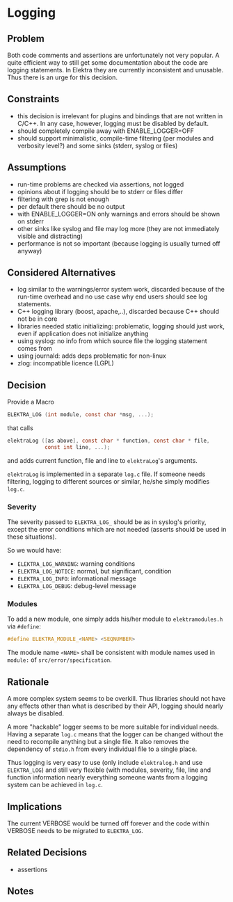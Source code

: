 # Logging

## Problem

Both code comments and assertions are unfortunately not very popular.
A quite efficient way to still get some documentation about the code
are logging statements. In Elektra they are currently inconsistent
and unusable. Thus there is an urge for this decision.

## Constraints

- this decision is irrelevant for plugins and bindings that are not
  written in C/C++. In any case, however, logging must be disabled
  by default.
- should completely compile away with ENABLE_LOGGER=OFF
- should support minimalistic, compile-time filtering
  (per modules and verbosity level?) and some sinks (stderr, syslog
  or files)

## Assumptions

- run-time problems are checked via assertions, not logged
- opinions about if logging should be to stderr or files differ
- filtering with grep is not enough
- per default there should be no output
- with ENABLE_LOGGER=ON only warnings and errors should be shown on stderr
- other sinks like syslog and file may log more (they are not immediately
  visible and distracting)
- performance is not so important (because logging is usually turned off
  anyway)

## Considered Alternatives

- log similar to the warnings/error system work, discarded because
  of the run-time overhead and no use case why end users should see
  log statements.
- C++ logging library (boost, apache,..), discarded because C++
  should not be in core
- libraries needed static initializing: problematic, logging should
  just work, even if application does not initialize anything
- using syslog: no info from which source file the logging statement
  comes from
- using journald: adds deps problematic for non-linux
- zlog: incompatible licence (LGPL)

## Decision

Provide a Macro

```c
ELEKTRA_LOG (int module, const char *msg, ...);
```

that calls

```c
elektraLog ([as above], const char * function, const char * file,
            const int line, ...);
```

and adds current function, file and line to `elektraLog`'s arguments.

`elektraLog` is implemented in a separate `log.c` file. If someone
needs filtering, logging to different sources or similar, he/she
simply modifies `log.c`.

### Severity

The severity passed to `ELEKTRA_LOG_` should be as in syslog's priority,
except the error conditions which are not needed (asserts should be used
in these situations).

So we would have:

- `ELEKTRA_LOG_WARNING`: warning conditions
- `ELEKTRA_LOG_NOTICE`: normal, but significant, condition
- `ELEKTRA_LOG_INFO`: informational message
- `ELEKTRA_LOG_DEBUG`: debug-level message

### Modules

To add a new module, one simply adds his/her module to `elektramodules.h` via
`#define`:

```c
#define ELEKTRA_MODULE_<NAME> <SEQNUMBER>
```

The module name `<NAME>` shall be consistent with module names used in
`module:` of `src/error/specification`.

## Rationale

A more complex system seems to be overkill. Thus libraries should not have
any effects other than what is described by their API, logging should nearly
always be disabled.

A more "hackable" logger seems to be more suitable for individual needs.
Having a separate `log.c` means that the logger can be changed without the
need to recompile anything but a single file. It also removes the dependency
of `stdio.h` from every individual file to a single place.

Thus logging is very easy to use (only include `elektralog.h` and use
`ELEKTRA_LOG`) and still very flexible (with modules, severity, file, line
and function information nearly everything someone wants from a logging
system can be achieved in `log.c`.

## Implications

The current VERBOSE would be turned off forever and the code within VERBOSE
needs to be migrated to `ELEKTRA_LOG`.

## Related Decisions

- assertions

## Notes
